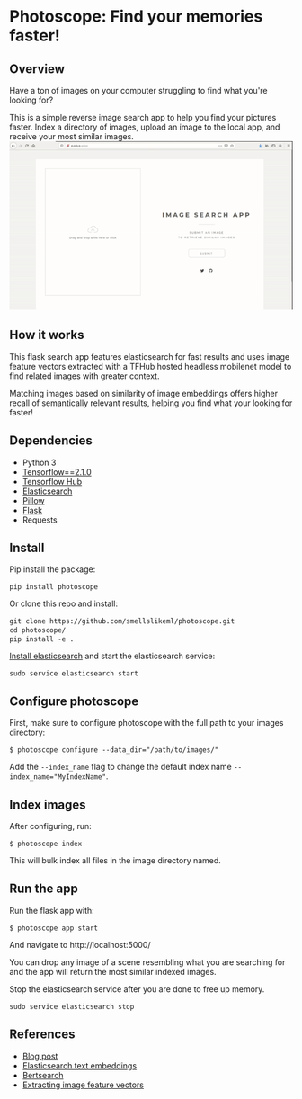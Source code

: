 # Photoscope: Find your memories faster! 

## Overview 
Have a ton of images on your computer struggling to find what you're looking for? 

This is a simple reverse image search app to help you find your pictures faster.
Index a directory of images, upload an image to the local app, and receive your most similar images.
![app gif](assets/elastic_imagesearch.gif?raw=true)

## How it works
This flask search app features elasticsearch for fast results and uses image feature vectors extracted with a TFHub hosted headless mobilenet model to find related images with greater context.

Matching images based on similarity of image embeddings offers higher recall of semantically relevant results, helping you find what your looking for faster!

## Dependencies
* Python 3
* [Tensorflow==2.1.0](https://www.tensorflow.org/)
* [Tensorflow Hub](https://www.tensorflow.org/hub)
* [Elasticsearch](https://www.elastic.co/elasticsearch/?ultron=[EL]-[B]-[AMER]-US+CA-Exact&blade=adwords-s&Device=c&thor=elasticsearch&gclid=Cj0KCQjwyPbzBRDsARIsAFh15JYEyhRFpwbjk_M-v67OAevQez72jXQuIY5VbZinBakVJr5UelxEdlgaAl93EALw_wcB)
* [Pillow](https://pillow.readthedocs.io/en/stable/)
* [Flask](http://flask.pocoo.org)
* Requests

## Install
Pip install the package:
```
pip install photoscope
```

Or clone this repo and install:
```
git clone https://github.com/smellslikeml/photoscope.git
cd photoscope/
pip install -e .
```

[Install elasticsearch](https://www.elastic.co/downloads/elasticsearch) and start the elasticsearch service:
```
sudo service elasticsearch start
```
## Configure photoscope
First, make sure to configure photoscope with the full path to your images directory:
```
$ photoscope configure --data_dir="/path/to/images/"
```
Add the ```--index_name``` flag to change the default index name ```--index_name="MyIndexName"```.

## Index images
After configuring, run:
```
$ photoscope index
```
This will bulk index all files in the image directory named. 


## Run the app
Run the flask app with:
```
$ photoscope app start
```
And navigate to http://localhost:5000/ 

You can drop any image of a scene resembling what you are searching for and the app will return the most similar indexed images.

Stop the elasticsearch service after you are done to free up memory.
```
sudo service elasticsearch stop
```

## References

* [Blog post](https://smellslikeml.com/bertsearch.html)
* [Elasticsearch text embeddings](https://www.elastic.co/blog/text-similarity-search-with-vectors-in-elasticsearch)
* [Bertsearch](https://github.com/Hironsan/bertsearch)
* [Extracting image feature vectors](https://www.tensorflow.org/hub/common_signatures/images#feature-vector)
